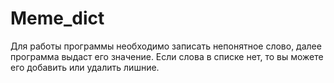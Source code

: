# Meme_dict
Для работы программы необходимо записать непонятное слово, далее программа выдаст его значение. Если слова в списке нет, то вы можете его добавить или удалить лишние.
